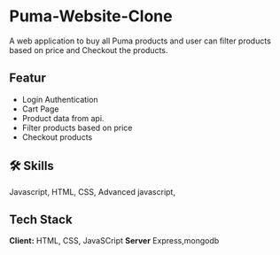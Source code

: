 
# Puma-Website-Clone

A web application to buy all Puma products and user can filter products based on price and Checkout the products.

## Featur

- Login Authentication
- Cart Page
- Product data from api.
- Filter products based on price
- Checkout products


## 🛠 Skills
Javascript, HTML, CSS, Advanced javascript,


## Tech Stack

**Client:** HTML, CSS, JavaSCript
**Server** Express,mongodb


